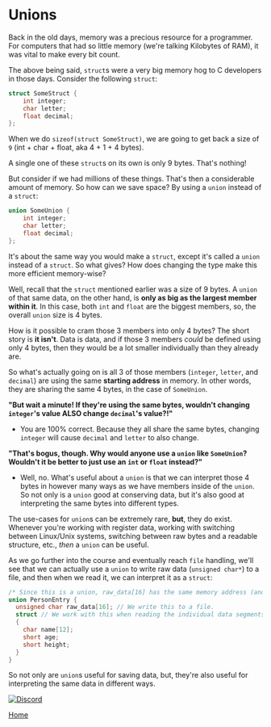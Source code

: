 # Unions
Back in the old days, memory was a precious resource for a programmer. For computers that had so little memory (we're talking Kilobytes of RAM), it was vital to make every bit count.

The above being said, ``struct``s were a very big memory hog to C developers in those days. Consider the following ``struct``:
```c
struct SomeStruct {
    int integer;
    char letter;
    float decimal;
};
```
When we do ``sizeof(struct SomeStruct)``, we are going to get back a size of ``9`` (int + char + float, aka 4 + 1 + 4 bytes).

A single one of these ``struct``s on its own is only 9 bytes. That's nothing!

But consider if we had millions of these things. That's then a considerable amount of memory. So how can we save space? By using a ``union`` instead of a ``struct``:
```c
union SomeUnion {
    int integer;
    char letter;
    float decimal;
};
```
It's about the same way you would make a ``struct``, except it's called a ``union`` instead of a ``struct``. So what gives? How does changing the type make this more efficient memory-wise?

Well, recall that the ``struct`` mentioned earlier was a size of 9 bytes. A ``union`` of that same data, on the other hand, is **only as big as the largest member within it**. In this case, both ``int`` and ``float`` are the biggest members, so, the overall ``union`` size is 4 bytes.

How is it possible to cram those 3 members into only 4 bytes? The short story is **it isn't**. Data is data, and if those 3 members *could* be defined using only 4 bytes, then they would be a lot smaller individually than they already are.

So what's actually going on is all 3 of those members (``integer``, ``letter``, and ``decimal``) are using the same **starting address** in memory. In other words, they are sharing the same 4 bytes, in the case of ``SomeUnion``.

**"But wait a minute! If they're using the same bytes, wouldn't changing ``integer``'s value ALSO change ``decimal``'s value?!"**
- You are 100% correct. Because they all share the same bytes, changing ``integer`` will cause ``decimal`` and ``letter`` to also change.

**"That's bogus, though. Why would anyone use a ``union`` like ``SomeUnion``? Wouldn't it be better to just use an ``int`` or ``float`` instead?"**
- Well, no. What's useful about a ``union`` is that we can interpret those 4 bytes in however many ways as we have members inside of the ``union``. So not only is a ``union`` good at conserving data, but it's also good at interpreting the same bytes into different types.

The use-cases for ``union``s can be extremely rare, **but**, they do exist. Whenever you're working with register data, working with switching between Linux/Unix systems, switching between raw bytes and a readable structure, etc., *then* a ``union`` can be useful.

As we go further into the course and eventually reach ``file`` handling, we'll see that we can actually use a ``union`` to write raw data (``unsigned char*``) to a file, and then when we read it, we can interpret it as a ``struct``:
```c
/* Since this is a union, raw_data[16] has the same memory address (and therefore bytes) as the struct below it. */
union PersonEntry {
  unsigned char raw_data[16]; // We write this to a file.
  struct // We work with this when reading the individual data segments.
  {
    char name[12];
    short age;
    short height;
  }
}
```

So not only are ``union``s useful for saving data, but, they're also useful for interpreting the same data in different ways.

[![Discord](https://img.shields.io/discord/609993365832073217?color=7289da&label=discord)](https://discord.gg/Sw3npy4)

[Home](https://bvanseg.github.io)